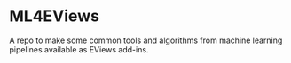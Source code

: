 # ML4EViews

A repo to make some common tools and algorithms from machine learning pipelines available as EViews add-ins.
